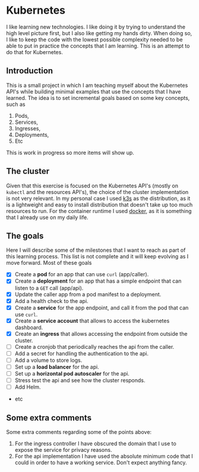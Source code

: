 # Kubernetes

I like learning new technologies. I like doing it by trying to understand the high level picture first, but I also like getting my hands dirty. When doing so, I like to keep the code with the lowest possible complexity needed to be able to put in practice the concepts that I am learning. This is an attempt to do that for Kubernetes.


## Introduction

This is a small project in which I am teaching myself about the Kubernetes API's while building minimal examples that use the concepts that I have learned. The idea is to set incremental goals based on some key concepts, such as 

1. Pods,
2. Services,
3. Ingresses,
4. Deployments,
5. Etc

This is work in progress so more items will show up. 


## The cluster

Given that this exercise is focused on the Kubernetes API's (mostly on `kubectl` and the resources API's), the choice of the cluster implementation is not very relevant. In my personal case I used [k3s](https://k3s.io/) as the distribution, as it is a lightweight and easy to install distribution that doesn't take up too much resources to run. For the container runtime I used [docker](https://www.docker.com/), as it is something that I already use on my daily life.


## The goals

Here I will describe some of the milestones that I want to reach as part of this learning process. This list is not complete and it will keep evolving as I move forward. Most of these goals 

- [x] Create a **pod** for an app that can use `curl` (app/caller).
- [x] Create a **deployment** for an app that has a simple endpoint that can listen to a `GET` call (app/api).
- [x] Update the caller app from a pod manifest to a deployment.
- [x] Add a health check to the api.
- [x] Create a **service** for the app endpoint, and call it from the pod that can use `curl`.
- [x] Create a **service account** that allows to access the kubernetes dashboard.
- [x] Create an **ingress** that allows accessing the endpoint from outside the cluster.
- [ ] Create a cronjob that periodically reaches the api from the caller.
- [ ] Add a secret for handling the authentication to the api.
- [ ] Add a volume to store logs.
- [ ] Set up a **load balancer** for the api.
- [ ] Set up a **horizontal pod autoscaler** for the api.
- [ ] Stress test the api and see how the cluster responds.
- [ ] Add Helm.
- etc


## Some extra comments

Some extra comments regarding some of the points above:

1. For the ingress controller I have obscured the domain that I use to expose the service for privacy reasons.
2. For the api implementation I have used the absolute minimum code that I could in order to have a working service. Don't expect anything fancy.
